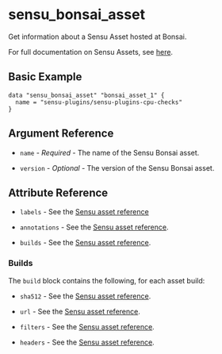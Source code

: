 # sensu_bonsai_asset

Get information about a Sensu Asset hosted at Bonsai.

For full documentation on Sensu Assets, see [here](https://docs.sensu.io/sensu-go/latest/reference/assets/).

## Basic Example

```hcl
data "sensu_bonsai_asset" "bonsai_asset_1" {
  name = "sensu-plugins/sensu-plugins-cpu-checks"
}
```

## Argument Reference

* `name` - *Required* - The name of the Sensu Bonsai asset.

* `version` - *Optional* - The version of the Sensu Bonsai asset.

## Attribute Reference

* `labels` - See the [Sensu asset reference](https://docs.sensu.io/sensu-go/latest/reference/assets/)

* `annotations` - See the [Sensu asset reference](https://docs.sensu.io/sensu-go/latest/reference/assets/).

* `builds` - See the [Sensu asset reference](https://docs.sensu.io/sensu-go/latest/reference/assets/).

### Builds

The `build` block contains the following, for each asset build:

* `sha512` - See the [Sensu asset reference](https://docs.sensu.io/sensu-go/latest/reference/assets/).

* `url` - See the [Sensu asset reference](https://docs.sensu.io/sensu-go/latest/reference/assets/).

* `filters` - See the [Sensu asset reference](https://docs.sensu.io/sensu-go/latest/reference/assets/).

* `headers` - See the [Sensu asset reference](https://docs.sensu.io/sensu-go/latest/reference/assets/).
